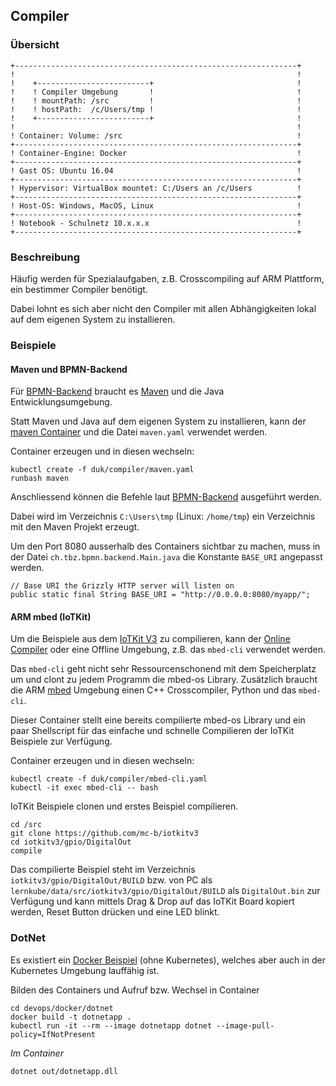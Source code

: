 Compiler 
--------

### Übersicht 

    +---------------------------------------------------------------+
    !                                                               !	
    !    +-------------------------+                                !
    !    ! Compiler Umgebung       !                                !
    !    ! mountPath: /src         !                                !       
    !    ! hostPath:  /c/Users/tmp !                                !       
    !    +-------------------------+                                !
    !                                                               !	
    ! Container: Volume: /src                                       !	
    +---------------------------------------------------------------+
    ! Container-Engine: Docker                                      !	
    +---------------------------------------------------------------+
    ! Gast OS: Ubuntu 16.04                                         !	
    +---------------------------------------------------------------+
    ! Hypervisor: VirtualBox mountet: C:/Users an /c/Users          !	
    +---------------------------------------------------------------+
    ! Host-OS: Windows, MacOS, Linux                                !	
    +---------------------------------------------------------------+
    ! Notebook - Schulnetz 10.x.x.x                                 !                 
    +---------------------------------------------------------------+

### Beschreibung
    
Häufig werden für Spezialaufgaben, z.B. Crosscompiling auf ARM Plattform, ein bestimmer Compiler benötigt.

Dabei lohnt es sich aber nicht den Compiler mit allen Abhängigkeiten lokal auf dem eigenen System zu installieren.

### Beispiele

#### Maven und BPMN-Backend

Für [BPMN-Backend](https://github.com/bernet-tbz/bpmn-tutorial/tree/master/bpmn-backend) braucht es [Maven](https://maven.apache.org/) und die Java Entwicklungsumgebung.

Statt Maven und Java auf dem eigenen System zu installieren, kann der [maven Container](https://hub.docker.com/_/maven/) und die Datei `maven.yaml` verwendet werden.

Container erzeugen und in diesen wechseln:

	kubectl create -f duk/compiler/maven.yaml
	runbash maven
	
Anschliessend können die Befehle laut [BPMN-Backend](https://github.com/bernet-tbz/bpmn-tutorial/tree/master/bpmn-backend) ausgeführt werden.

Dabei wird im Verzeichnis `C:\Users\tmp` (Linux: `/home/tmp`) ein Verzeichnis mit den Maven Projekt erzeugt.

Um den Port 8080 ausserhalb des Containers sichtbar zu machen, muss in der Datei `ch.tbz.bpmn.backend.Main.java` die Konstante `BASE_URI` angepasst werden.

    // Base URI the Grizzly HTTP server will listen on
    public static final String BASE_URI = "http://0.0.0.0:8080/myapp/";

#### ARM mbed (IoTKit)

Um die Beispiele aus dem [IoTKit V3](https://github.com/mc-b/iotkitv3) zu compilieren, kann der [Online Compiler](https://os.mbed.com/compiler/) oder eine Offline Umgebung, z.B. das `mbed-cli` verwendet werden.

Das `mbed-cli` geht nicht sehr Ressourcenschonend mit dem Speicherplatz um und clont zu jedem Programm die mbed-os Library. Zusätzlich braucht die ARM [mbed](https://www.mbed.com/en/) Umgebung einen C++ Crosscompiler, Python und das `mbed-cli`.

Dieser Container stellt eine bereits compilierte mbed-os Library und ein paar Shellscript für das einfache und schnelle Compilieren der IoTKit Beispiele zur Verfügung.

Container erzeugen und in diesen wechseln:

	kubectl create -f duk/compiler/mbed-cli.yaml
	kubectl -it exec mbed-cli -- bash
	
IoTKit Beispiele clonen und erstes Beispiel compilieren.

	cd /src
	git clone https://github.com/mc-b/iotkitv3
	cd iotkitv3/gpio/DigitalOut
	compile
		
Das compilierte Beispiel steht im Verzeichnis `iotkitv3/gpio/DigitalOut/BUILD` bzw. von PC als `lernkube/data/src/iotkitv3/gpio/DigitalOut/BUILD` als `DigitalOut.bin` zur Verfügung und kann mittels Drag & Drop auf das IoTKit Board kopiert werden, Reset Button drücken und eine LED blinkt.

### DotNet

Es existiert ein [Docker Beispiel](https://github.com/mc-b/devops/tree/master/docker/dotnet) (ohne Kubernetes), welches aber auch in der Kubernetes Umgebung lauffähig ist.

Bilden des Containers und Aufruf bzw. Wechsel in Container

	cd devops/docker/dotnet
	docker build -t dotnetapp .
	kubectl run -it --rm --image dotnetapp dotnet --image-pull-policy=IfNotPresent
	
*Im Container*

	dotnet out/dotnetapp.dll

